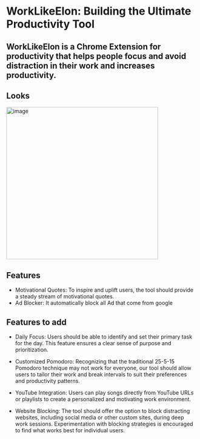 # WorkLikeElon: Building the Ultimate Productivity Tool

## WorkLikeElon is a Chrome Extension for productivity that helps people focus and avoid distraction in their work and increases productivity.

## Looks
<img src="https://github.com/UmangDalvadi/WorkLikeElon-Lolgorithm/assets/106444872/fee59b1a-ac9c-4ff7-acba-0b69b6cee472" alt="image" style="width:400px;"/>

## Features
- Motivational Quotes: To inspire and uplift users, the tool should provide a steady stream of motivational quotes.
- Ad Blocker: It automatically block all Ad that come from google

## Features to add
- Daily Focus: Users should be able to identify and set their primary task for the day. This feature ensures a clear sense of purpose and prioritization.

- Customized Pomodoro: Recognizing that the traditional 25-5-15 Pomodoro technique may not work for everyone, our tool should allow users to tailor their work and break intervals to suit their preferences and productivity patterns.

- YouTube Integration: Users can play songs directly from YouTube URLs or playlists to create a personalized and motivating work environment.

- Website Blocking: The tool should offer the option to block distracting websites, including social media or other custom sites, during deep work sessions. Experimentation with blocking strategies is encouraged to find what works best for individual users.
